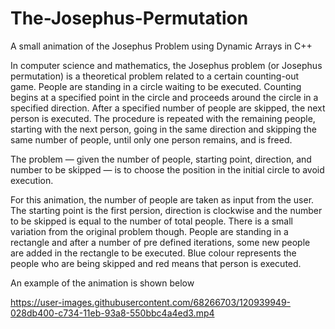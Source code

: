 # The-Josephus-Permutation
A small animation of the Josephus Problem using Dynamic Arrays in C++

In computer science and mathematics, the Josephus problem (or Josephus permutation) is a theoretical problem related to a certain counting-out game. People are standing in a circle waiting to be executed. Counting begins at a specified point in the circle and proceeds around the circle in a specified direction. After a specified number of people are skipped, the next person is executed. The procedure is repeated with the remaining people, starting with the next person, going in the same direction and skipping the same number of people, until only one person remains, and is freed.

The problem — given the number of people, starting point, direction, and number to be skipped — is to choose the position in the initial circle to avoid execution.

For this animation, the number of people are taken as input from the user. The starting point is the first persion, direction is clockwise and the number to be skipped is equal to the number of total people. There is a small variation from the original problem though. People are standing in a rectangle and after a number of pre defined iterations, some new people are added in the rectangle to be executed. Blue colour represents the people who are being skipped and red means that person is executed. 


An example of the animation is shown below

https://user-images.githubusercontent.com/68266703/120939949-028db400-c734-11eb-93a8-550bbc4a4ed3.mp4

